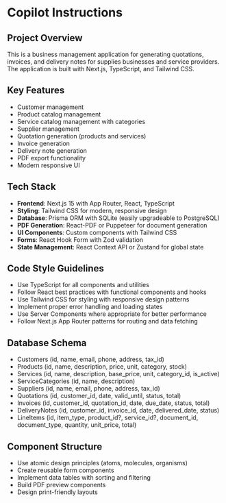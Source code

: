 # Copilot Instructions

<!-- Use this file to provide workspace-specific custom instructions to Copilot. For more details, visit https://code.visualstudio.com/docs/copilot/copilot-customization#_use-a-githubcopilotinstructionsmd-file -->

## Project Overview
This is a business management application for generating quotations, invoices, and delivery notes for supplies businesses and service providers. The application is built with Next.js, TypeScript, and Tailwind CSS.

## Key Features
- Customer management
- Product catalog management
- Service catalog management with categories
- Supplier management
- Quotation generation (products and services)
- Invoice generation
- Delivery note generation
- PDF export functionality
- Modern responsive UI

## Tech Stack
- **Frontend**: Next.js 15 with App Router, React, TypeScript
- **Styling**: Tailwind CSS for modern, responsive design
- **Database**: Prisma ORM with SQLite (easily upgradeable to PostgreSQL)
- **PDF Generation**: React-PDF or Puppeteer for document generation
- **UI Components**: Custom components with Tailwind CSS
- **Forms**: React Hook Form with Zod validation
- **State Management**: React Context API or Zustand for global state

## Code Style Guidelines
- Use TypeScript for all components and utilities
- Follow React best practices with functional components and hooks
- Use Tailwind CSS for styling with responsive design patterns
- Implement proper error handling and loading states
- Use Server Components where appropriate for better performance
- Follow Next.js App Router patterns for routing and data fetching

## Database Schema
- Customers (id, name, email, phone, address, tax_id)
- Products (id, name, description, price, unit, category, stock)
- Services (id, name, description, base_price, unit, category_id, is_active)
- ServiceCategories (id, name, description)
- Suppliers (id, name, email, phone, address, tax_id)
- Quotations (id, customer_id, date, valid_until, status, total)
- Invoices (id, customer_id, quotation_id, date, due_date, status, total)
- DeliveryNotes (id, customer_id, invoice_id, date, delivered_date, status)
- LineItems (id, item_type, product_id?, service_id?, document_id, document_type, quantity, unit_price, total)

## Component Structure
- Use atomic design principles (atoms, molecules, organisms)
- Create reusable form components
- Implement data tables with sorting and filtering
- Build PDF preview components
- Design print-friendly layouts
